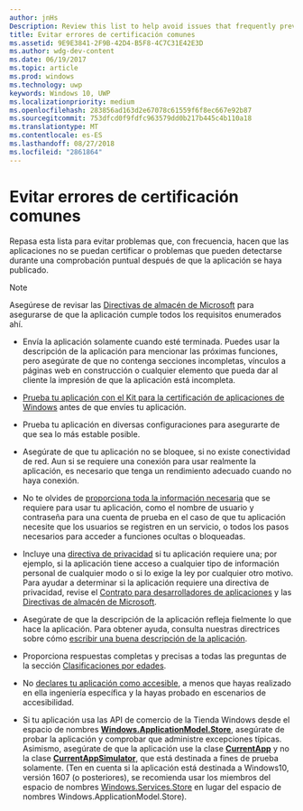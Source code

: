 ```yaml
---
author: jnHs
Description: Review this list to help avoid issues that frequently prevent apps from getting certified, or that might be identified during a spot check after the app is published.
title: Evitar errores de certificación comunes
ms.assetid: 9E9E3841-2F9B-42D4-B5F8-4C7C31E42E3D
ms.author: wdg-dev-content
ms.date: 06/19/2017
ms.topic: article
ms.prod: windows
ms.technology: uwp
keywords: Windows 10, UWP
ms.localizationpriority: medium
ms.openlocfilehash: 283856ad163d2e67078c61559f6f8ec667e92b87
ms.sourcegitcommit: 753dfcd0f9fdfc963579dd0b217b445c4b110a18
ms.translationtype: MT
ms.contentlocale: es-ES
ms.lasthandoff: 08/27/2018
ms.locfileid: "2861864"
---
```

# <a name="avoid-common-certification-failures"></a>Evitar errores de certificación comunes


Repasa esta lista para evitar problemas que, con frecuencia, hacen que las aplicaciones no se puedan certificar o problemas que pueden detectarse durante una comprobación puntual después de que la aplicación se haya publicado.

> [!NOTE]
> Asegúrese de revisar las [Directivas de almacén de Microsoft](https://docs.microsoft.com/legal/windows/agreements/store-policies) para asegurarse de que la aplicación cumple todos los requisitos enumerados ahí.

-   Envía la aplicación solamente cuando esté terminada. Puedes usar la descripción de la aplicación para mencionar las próximas funciones, pero asegúrate de que no contenga secciones incompletas, vínculos a páginas web en construcción o cualquier elemento que pueda dar al cliente la impresión de que la aplicación está incompleta.

-   [Prueba tu aplicación con el Kit para la certificación de aplicaciones de Windows](../debug-test-perf/windows-app-certification-kit.md) antes de que envíes tu aplicación.

-   Prueba tu aplicación en diversas configuraciones para asegurarte de que sea lo más estable posible.

-   Asegúrate de que tu aplicación no se bloquee, si no existe conectividad de red. Aun si se requiere una conexión para usar realmente la aplicación, es necesario que tenga un rendimiento adecuado cuando no haya conexión.

-   No te olvides de [proporciona toda la información necesaria](notes-for-certification.md) que se requiere para usar tu aplicación, como el nombre de usuario y contraseña para una cuenta de prueba en el caso de que tu aplicación necesite que los usuarios se registren en un servicio, o todos los pasos necesarios para acceder a funciones ocultas o bloqueadas.

-   Incluye una [directiva de privacidad](create-app-store-listings.md#privacy-policy) si tu aplicación requiere una; por ejemplo, si la aplicación tiene acceso a cualquier tipo de información personal de cualquier modo o si lo exige la ley por cualquier otro motivo. Para ayudar a determinar si la aplicación requiere una directiva de privacidad, revise el [Contrato para desarrolladores de aplicaciones](https://docs.microsoft.com/legal/windows/agreements/app-developer-agreement) y las [Directivas de almacén de Microsoft](https://docs.microsoft.com/legal/windows/agreements/store-policies).

-   Asegúrate de que la descripción de la aplicación refleja fielmente lo que hace la aplicación. Para obtener ayuda, consulta nuestras directrices sobre cómo [escribir una buena descripción de la aplicación](write-a-great-app-description.md).

-   Proporciona respuestas completas y precisas a todas las preguntas de la sección [Clasificaciones por edades](age-ratings.md).

-   No [declares tu aplicación como accesible](app-declarations.md#this-app-has-been-tested-to-meet-accessibility-guidelines), a menos que hayas realizado en ella ingeniería específica y la hayas probado en escenarios de accesibilidad.

-   Si tu aplicación usa las API de comercio de la Tienda Windows desde el espacio de nombres [**Windows.ApplicationModel.Store**](https://docs.microsoft.com/uwp/api/Windows.ApplicationModel.Store), asegúrate de probar la aplicación y comprobar que administre excepciones típicas. Asimismo, asegúrate de que la aplicación use la clase [**CurrentApp**](https://docs.microsoft.com/uwp/api/Windows.ApplicationModel.Store.CurrentApp) y no la clase [**CurrentAppSimulator**](https://docs.microsoft.com/uwp/api/Windows.ApplicationModel.Store.CurrentAppSimulator), que está destinada a fines de prueba solamente. (Ten en cuenta si la aplicación está destinada a Windows10, versión 1607 (o posteriores), se recomienda usar los miembros del espacio de nombres [Windows.Services.Store](https://docs.microsoft.com/uwp/api/windows.services.store) en lugar del espacio de nombres Windows.ApplicationModel.Store).


 

 




